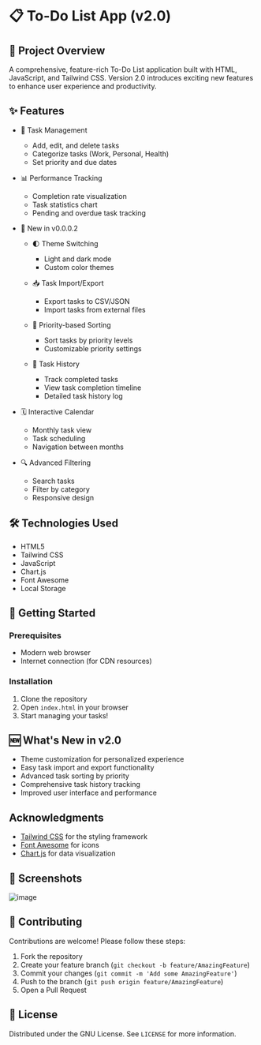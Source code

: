 # 📋 To-Do List App (v2.0)

## 🌟 Project Overview

A comprehensive, feature-rich To-Do List application built with HTML, JavaScript, and Tailwind CSS. Version 2.0 introduces exciting new features to enhance user experience and productivity.

## ✨ Features

- 🚀 Task Management
  - Add, edit, and delete tasks
  - Categorize tasks (Work, Personal, Health)
  - Set priority and due dates

- 📊 Performance Tracking
  - Completion rate visualization
  - Task statistics chart
  - Pending and overdue task tracking

- 🎨 New in v0.0.0.2
  - 🌓 Theme Switching
    - Light and dark mode
    - Custom color themes
  
  - 📥 Task Import/Export
    - Export tasks to CSV/JSON
    - Import tasks from external files
  
  - 🔢 Priority-based Sorting
    - Sort tasks by priority levels
    - Customizable priority settings
  
  - 📜 Task History
    - Track completed tasks
    - View task completion timeline
    - Detailed task history log

- 🗓️ Interactive Calendar
  - Monthly task view
  - Task scheduling
  - Navigation between months

- 🔍 Advanced Filtering
  - Search tasks
  - Filter by category
  - Responsive design

## 🛠️ Technologies Used

- HTML5
- Tailwind CSS
- JavaScript
- Chart.js
- Font Awesome
- Local Storage

## 🚀 Getting Started

### Prerequisites

- Modern web browser
- Internet connection (for CDN resources)

### Installation

1. Clone the repository
2. Open `index.html` in your browser
3. Start managing your tasks!

## 🆕 What's New in v2.0

- Theme customization for personalized experience
- Easy task import and export functionality
- Advanced task sorting by priority
- Comprehensive task history tracking
- Improved user interface and performance

## Acknowledgments

- [Tailwind CSS](https://tailwindcss.com/) for the styling framework
- [Font Awesome](https://fontawesome.com/) for icons
- [Chart.js](https://www.chartjs.org/) for data visualization

## 📸 Screenshots

![image](https://github.com/user-attachments/assets/471c240a-2e56-4688-8f0a-af13839dade7)

## 🤝 Contributing

Contributions are welcome! Please follow these steps:

1. Fork the repository
2. Create your feature branch (`git checkout -b feature/AmazingFeature`)
3. Commit your changes (`git commit -m 'Add some AmazingFeature'`)
4. Push to the branch (`git push origin feature/AmazingFeature`)
5. Open a Pull Request

## 📜 License

Distributed under the GNU License. See `LICENSE` for more information.
